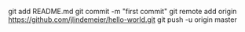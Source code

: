 
git add README.md
git commit -m "first commit"
git remote add origin https://github.com/jlindemeier/hello-world.git
git push -u origin master

